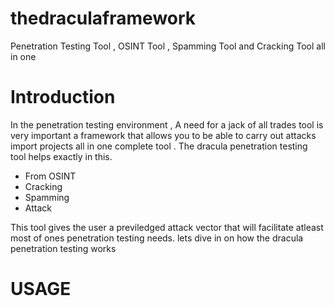 # thedraculaframework
Penetration Testing Tool , OSINT Tool , Spamming Tool and Cracking Tool all in one 
# Introduction 
In the penetration testing environment , A need for a jack of all trades tool is very important a framework that allows you to be able to carry out attacks import projects all in one complete tool . The dracula penetration testing tool helps exactly in this.
* From OSINT 
* Cracking 
* Spamming 
* Attack 

This tool gives the user a previledged attack vector that will facilitate atleast most of ones penetration testing needs.
lets dive in on how the dracula penetration testing works 

# USAGE
